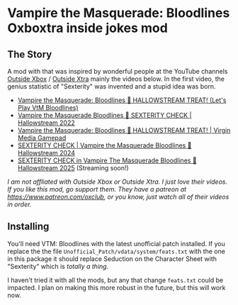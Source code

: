 # Vampire the Masquerade: Bloodlines Oxboxtra inside jokes mod

## The Story

A mod with that was inspired by wonderful people at the YouTube channels [Outside Xbox](https://www.youtube.com/user/outsidexbox) / [Outside Xtra](https://www.youtube.com/user/outsidextra) mainly the videos below. In the first video, the genius statistic of "Sexterity" was invented and a stupid idea was born.

* [Vampire the Masquerade: Bloodlines 🎃 HALLOWSTREAM TREAT! (Let's Play VtM Bloodlines)](https://www.youtube.com/watch?v=nFW0O7qdYjg)
* [Vampire the Masquerade Bloodlines 🎃 SEXTERITY CHECK | Hallowstream 2022](https://www.youtube.com/watch?v=Ih1dG4PeSEY)
* [Vampire the Masquerade: Bloodlines 🎃 HALLOWSTREAM TREAT! | Virgin Media Gamepad](https://www.youtube.com/watch?v=d_YK0lC-_g8)
* [SEXTERITY CHECK | Vampire the Masquerade Bloodlines 🎃 Hallowstream 2024](https://www.youtube.com/watch?v=dLXhNCdetN0)
* [SEXTERITY CHECK in Vampire The Masquerade Bloodlines 🎃 Hallowstream 2025](https://www.youtube.com/watch?v=_ypWxCFDxuw) (Streaming soon!)

_I am not affliated with Outside Xbox or Outside Xtra. I just love their videos. If you like this mod, go support them. They have a patreon at https://www.patreon.com/oxclub, or you know, just watch all of their videos in order._

## Installing

You'll need VTM: Bloodlines with the latest unofficial patch installed. If you replace the the file `Unofficial_Patch/vdata/system/feats.txt` with the one in this package it should replace Seduction on the Character Sheet with "Sexterity" which is _totally a thing_. 

I haven't tried it with all the mods, but any that change `feats.txt` could be impacted. I plan on making this more robust in the future, but this will work now.
